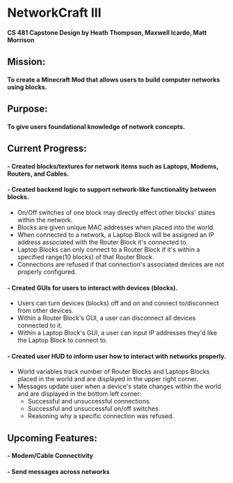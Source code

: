 # NetworkCraft III
#### CS 481 Capstone Design by Heath Thompson, Maxwell Icardo, Matt Morrison

## Mission: 
#### To create a Minecraft Mod that allows users to build computer networks using blocks.

## Purpose: 
#### To give users foundational knowledge of network concepts.

## Current Progress:
#### - Created blocks/textures for network items such as Laptops, Modems, Routers, and Cables.
#### - Created backend logic to support network-like functionality between blocks.
 - On/Off switches of one block may directly effect other blocks' states within the network. 
 - Blocks are given unique MAC addresses when placed into the world.
 - When connected to a network, a Laptop Block will be assigned an IP address associated with the Router Block it's connected to.
 - Laptop Blocks can only connect to a Router Block if it's within a specified range(10 blocks) of that Router Block.
 - Connections are refused if that connection's associated devices are not properly configured.
#### - Created GUIs for users to interact with devices (blocks).
 - Users can turn devices (blocks) off and on and connect to/disconnect from other devices.
 - Within a Router Block's GUI, a user can disconnect all devices connected to it.
 - Within a Laptop Block's GUI, a user can input IP addresses they'd like the Laptop Block to connect to.
#### - Created user HUD to inform user how to interact with networks properly.
 - World variables track number of Router Blocks and Laptops Blocks placed in the world and are displayed in the upper right corner.
 - Messages update user when a device's state changes within the world and are displayed in the bottom left corner:
      - Successful and unsuccessful connections.
      - Successful and unsuccessful on/off switches.
      - Reasoning why a specific connection was refused.

## Upcoming Features:
#### - Modem/Cable Connectivity
#### - Send messages across networks
